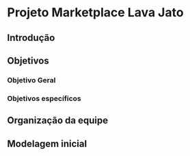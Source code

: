 # Projeto Marketplace Lava Jato

## Introdução


## Objetivos
### Objetivo Geral

### Objetivos específicos

## Organização da equipe

## Modelagem inicial
